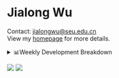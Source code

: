 #  Jialong Wu

Contact: jialongwu@seu.edu.cn<br>
View my [homepage](https://callanwu.github.io/) for more details.

<details><summary>📊Weekly Development Breakdown</summary>

<!--START_SECTION:waka-->

```txt
From: 05 December 2024 - To: 12 December 2024

Total Time: 12 hrs 8 mins

Python   9 hrs 3 mins    ██████████████████▓░░░░░░   74.57 %
Other    1 hr 36 mins    ███▒░░░░░░░░░░░░░░░░░░░░░   13.22 %
Bash     1 hr 5 mins     ██▒░░░░░░░░░░░░░░░░░░░░░░   09.04 %
Text     13 mins         ▒░░░░░░░░░░░░░░░░░░░░░░░░   01.79 %
INI      5 mins          ▒░░░░░░░░░░░░░░░░░░░░░░░░   00.71 %
```

<!--END_SECTION:waka-->

[![wakatime](https://wakatime.com/badge/user/c6720b29-9431-4a60-bc9d-e1fb2b6bd65f.svg)](https://wakatime.com/@c6720b29-9431-4a60-bc9d-e1fb2b6bd65f)
</details>

[![](https://img.shields.io/badge/Google%20Scholar-4385FE.svg?&color=d6d6d6&style=flat-square&logo=google-scholar)](https://scholar.google.com/citations?user=6eg2m4YAAAAJ)
![](https://komarev.com/ghpvc/?username=callanwu)
